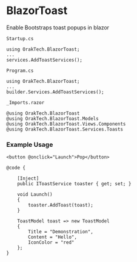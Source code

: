 # BlazorToast

Enable Bootstraps toast popups in blazor

`Startup.cs`
```
using OrakTech.BlazorToast;
...
services.AddToastServices();
```

`Program.cs`
```
using OrakTech.BlazorToast;
...
builder.Services.AddToastServices();
```

`_Imports.razor`
```
@using OrakTech.BlazorToast
@using OrakTech.BlazorToast.Models
@using OrakTech.BlazorToast.Views.Components
@using OrakTech.BlazorToast.Services.Toasts
```

### Example Usage
```
<button @onclick="Launch">Pop</button>

@code {

    [Inject]
    public IToastService toaster { get; set; }

    void Launch()
    {
        toaster.AddToast(toast);
    }

    ToastModel toast => new ToastModel
    {
        Title = "Demonstration",
        Content = "Hello",
        IconColor = "red"
    };
}
```
